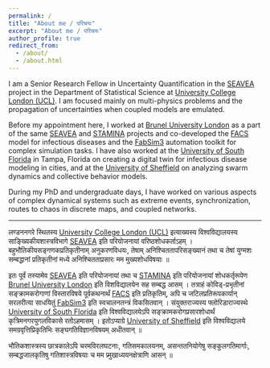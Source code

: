 ```yaml
---
permalink: /
title: "About me / परिचयः"
excerpt: "About me / परिचयः"
author_profile: true
redirect_from: 
  - /about/
  - /about.html
---
```


I am a Senior Research Fellow in Uncertainty Quantification in the [SEAVEA](https://www.seavea-project.org/) project in the Department of Statistical Science at [University College London (UCL)](https://www.ucl.ac.uk/statistics/department-statistical-science). I am focused mainly on multi-physics problems and the propagation of uncertainties when coupled models are emulated.

Before my appointment here, I worked at [Brunel University London](https://www.brunel.ac.uk/computer-science) as a part of the same [SEAVEA](https://www.seavea-project.org/) and [STAMINA](https://stamina-project.eu/) projects and co-developed the [FACS](https://facs.readthedocs.io/en/latest/) model for infectious diseases and the [FabSim3](https://fabsim3.readthedocs.io/en/latest/) automation toolkit for complex simulation tasks. I have also worked at the [University of South Florida](https://health.usf.edu/publichealth) in Tampa, Florida on creating a digital twin for infectious disease modeling in cities, and at the [University of Sheffield](https://www.sheffield.ac.uk/dcs) on analyzing swarm dynamics and collective behavior models.

During my PhD and undergraduate days, I have worked on various aspects of complex dynamical systems such as extreme events, synchronization, routes to chaos in discrete maps, and coupled networks.

---

लण्डननगरे स्थितस्य [University College London (UCL)](https://www.ucl.ac.uk/statistics/department-statistical-science) इत्याख्यस्य विश्वविद्यालयस्य साङ्ख्यिकीयशास्त्रविभागे [SEAVEA](https://www.seavea-project.org/) इति परियोजनायां वरिष्ठशोधकर्ताऽहम् । बहुभौतिकीयसङ्गणकप्रतिकृतीनाम् अनुकरणविधयः, तेषाम् अनिश्चिततापरिसङ्ख्यानं तथा च तेषां युग्मशः सम्बद्धानां प्रतिकृतीनां मध्ये अनिश्चितताप्रसारः मम मुख्यशोधविषयाः ॥

इतः पूर्वं तस्यामेव [SEAVEA](https://www.seavea-project.org/) इति परियोजनायां तथा च [STAMINA](https://stamina-project.eu/) इति परियोजनायां शोधकर्तृरूपेण [Brunel University London](https://www.brunel.ac.uk/computer-science) इति विशविद्यालयेन सह सम्बद्ध आसम् । तत्राहं कोविड्-प्रभृतीनां सङ्क्रामकरोगाणां विस्तारविषये पूर्वकथनार्थं [FACS](https://facs.readthedocs.io/en/latest/) इति प्रतिकृतिम्, अपि च जटिलप्रतिरूपकार्यान् सरलरीत्या साधयितुं [FabSim3](https://fabsim3.readthedocs.io/en/latest/) इति स्वचालनतन्त्रं विकसितवान् । संयुक्तराज्यस्य फ्लोरिडाराज्यस्थे [University of South Florida](https://health.usf.edu/publichealth) इति विश्वविद्यालयेऽपि सङ्क्रामकरोगप्रसारशोधार्थं कृत्रिमनगरयुगलविकासे रतोऽहमासम् । इतोऽप्याग्रे [University of Sheffield](https://www.sheffield.ac.uk/dcs) इति विश्वविद्यालये समग्रवृत्तिप्रिकृतिभिः सङ्घगतिविज्ञानविषयम् अधीतवान् ॥

भौतिकशास्त्रस्य छात्रकालेऽपि चरमविरलघटनाः, गतिसमकालयनम्, असन्ततनियोगेषु सङ्कुलगतिमार्गाः, सम्बद्धजालकृतिषु गतिशास्त्रविषयाः च मम प्र्मुखाध्ययनक्षेत्राणि आसन् ॥